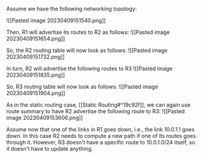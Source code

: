Assume we have the following networking topology:

![[Pasted image 20230409151540.png]]

Then, R1 will advertise its routes to R2 as follows:
![[Pasted image 20230409151654.png]]

So, the R2 routing table will now look as follows:
![[Pasted image 20230409151732.png]]

In turn, R2 will advertise the following routes to R3
![[Pasted image 20230409151835.png]]

So, R3 routing table will now look as follows:
![[Pasted image 20230409151904.png]]

As in the static routing case, [[Static Routing#^19c92f]], we can again use route summary to have R2 advertise the following route to R3:
![[Pasted image 20230409153606.png]]

Assume now that one of the links in R1 goes down, i.e., the link 10.0.1.1 goes down. In this case R2 needs to compute a new path if one of its routes goes through it. However, R3 doesn't have a specific route to 10.0.1.0/24 itself, so it doesn't have to update anything. 
